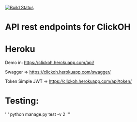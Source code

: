 [![Build Status](https://app.travis-ci.com/fstnando/clickoh.svg?branch=main)](https://app.travis-ci.com/fstnando/clickoh)

# API rest endpoints for ClickOH

# Heroku

Demo in: https://clickoh.herokuapp.com/api/

Swagger => https://clickoh.herokuapp.com/swagger/

Token Simple JWT => https://clickoh.herokuapp.com/api/token/

# Testing:

'''
python manage.py test -v 2
'''
